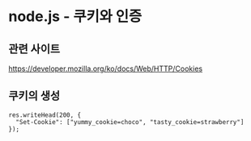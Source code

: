 # node.js - 쿠키와 인증

## 관련 사이트

https://developer.mozilla.org/ko/docs/Web/HTTP/Cookies

## 쿠키의 생성

    res.writeHead(200, {
      "Set-Cookie": ["yummy_cookie=choco", "tasty_cookie=strawberry"]
    });
